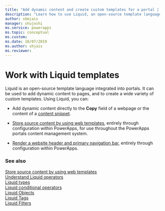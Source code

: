 ```yaml
---
title: "Add dynamic content and create custom templates for a portal | MicrosoftDocs"
description: "Learn how to use Liquid, an open-source template language, into your portals."
author: sbmjais
manager: shujoshi
ms.service: powerapps
ms.topic: conceptual
ms.custom: 
ms.date: 10/07/2019
ms.author: shjais
ms.reviewer:
---
```


# Work with Liquid templates

Liquid is an open-source template language integrated into portals. It can be used to add dynamic content to pages, and to create a wide variety of custom templates. Using Liquid, you can:

- Add dynamic content directly to the **Copy** field of a webpage or the content of a [content snippet](../configure/customize-content-snippets.md).  

- [Store source content by using web templates](store-content-web-templates.md), entirely through configuration within PowerApps, for use throughout the PowerApps portals content management system.  

- [Render a website header and primary navigation bar](render-site-header-primary-navigation.md), entirely through configuration within PowerApps.  


### See also

[Store source content by using web templates](store-content-web-templates.md)  
[Understand Liquid operators](liquid-operators.md)  
[Liquid types](liquid-types.md)  
[Liquid conditional operators](liquid-conditional-operators.md)  
[Liquid Objects](liquid-objects.md)  
[Liquid Tags](liquid-tags.md)  
[Liquid Filters](liquid-filters.md)  
